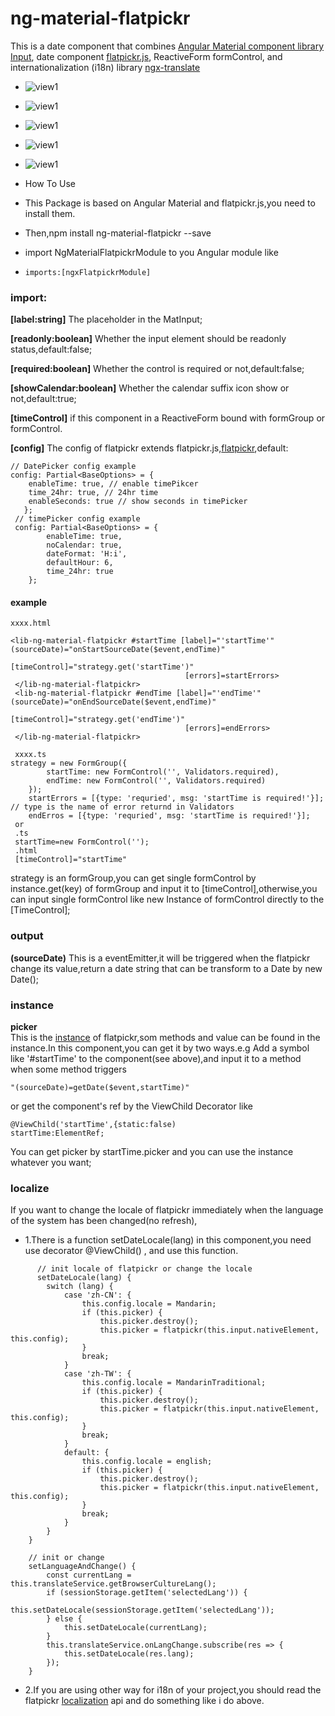 # ng-material-flatpickr

This is a date component that combines [Angular Material component library Input](https://material.angular.io/components/input/overview), date component [flatpickr.js](https://github.com/flatpickr/flatpickr), ReactiveForm formControl, and internationalization (i18n) library [ngx-translate](https://www.npmjs.com/package/@ngx-translate/core)
* ![view1](./images/input.png)
* ![view1](./images/error.png)
* ![view1](./images/en.png)
* ![view1](./images/zh.png)
* ![view1](./images/selected.png)

* How To Use
* This Package is based on Angular Material and flatpickr.js,you need to install them.
* Then,npm install ng-material-flatpickr --save
* import NgMaterialFlatpickrModule to you Angular module like
*     imports:[ngxFlatpickrModule]
### import:

**[label:string]** The placeholder in the MatInput;

**[readonly:boolean]**
 Whether the input element should be readonly status,default:false;

**[required:boolean]**
 Whether the control is required or not,default:false;

**[showCalendar:boolean]**
Whether the calendar suffix icon show or not,default:true;

**[timeControl]**
if this component in a ReactiveForm bound with formGroup or formControl.

**[config]**
The config of flatpickr extends flatpickr.js,[flatpickr](https://flatpickr.js.org/options/),default:
 ```
 // DatePicker config example
 config: Partial<BaseOptions> = {
     enableTime: true, // enable timePikcer
     time_24hr: true, // 24hr time
     enableSeconds: true // show seconds in timePicker
    };
  // timePicker config example
  config: Partial<BaseOptions> = {
         enableTime: true,
         noCalendar: true,
         dateFormat: 'H:i',
         defaultHour: 6,
         time_24hr: true
     };   
```
#### example

``` 
xxxx.html

<lib-ng-material-flatpickr #startTime [label]="'startTime'" (sourceDate)="onStartSourceDate($event,endTime)"
                                       [timeControl]="strategy.get('startTime')"
                                       [errors]=startErrors>
 </lib-ng-material-flatpickr>
 <lib-ng-material-flatpickr #endTime [label]="'endTime'" (sourceDate)="onEndSourceDate($event,endTime)"
                                        [timeControl]="strategy.get('endTime')"
                                       [errors]=endErrors>
 </lib-ng-material-flatpickr>
 
 xxxx.ts
strategy = new FormGroup({
        startTime: new FormControl('', Validators.required),
        endTime: new FormControl('', Validators.required)
    });
    startErrors = [{type: 'requried', msg: 'startTime is required!'}]; // type is the name of error returnd in Validators
    endErros = [{type: 'requried', msg: 'startTime is required!'}];
 or
 .ts
 startTime=new FormControl('');
 .html
 [timeControl]="startTime"
``` 
strategy is an formGroup,you can get single formControl by instance.get(key) of formGroup and input it to [timeControl],otherwise,you can input single formControl like new Instance of formControl directly to the [TimeControl];


### output
**(sourceDate)**
This is a eventEmitter,it will be triggered when the flatpickr change its value,return a date string that can be transform to a Date by new Date();

### instance
**picker**  
This is the [instance](https://flatpickr.js.org/instance-methods-properties-elements/) of flatpickr,som methods and value can be found in the instance.In this component,you can get it by two ways.e.g Add a symbol like '#startTime' to the component(see above),and input it to a method when some method triggers 
```
"(sourceDate)=getDate($event,startTime)"
```
or get the component's ref by the ViewChild Decorator like 
 ```
 @ViewChild('startTime',{static:false) 
 startTime:ElementRef;
```
You can get picker by startTime.picker and you can use the instance whatever you want;
### localize
If you want to change the locale of flatpickr immediately when the language of the system has been changed(no refresh),
* 1.There is a function setDateLocale(lang) in this component,you need use decorator @ViewChild() , and use this function.
```
      // init locale of flatpickr or change the locale
      setDateLocale(lang) {
        switch (lang) {
            case 'zh-CN': {
                this.config.locale = Mandarin;
                if (this.picker) {
                    this.picker.destroy();
                    this.picker = flatpickr(this.input.nativeElement, this.config);
                }
                break;
            }
            case 'zh-TW': {
                this.config.locale = MandarinTraditional;
                if (this.picker) {
                    this.picker.destroy();
                    this.picker = flatpickr(this.input.nativeElement, this.config);
                }
                break;
            }
            default: {
                this.config.locale = english;
                if (this.picker) {
                    this.picker.destroy();
                    this.picker = flatpickr(this.input.nativeElement, this.config);
                }
                break;
            }
        }
    }
 
    // init or change
    setLanguageAndChange() {
        const currentLang = this.translateService.getBrowserCultureLang();
        if (sessionStorage.getItem('selectedLang')) {
            this.setDateLocale(sessionStorage.getItem('selectedLang'));
        } else {
            this.setDateLocale(currentLang);
        }
        this.translateService.onLangChange.subscribe(res => {
            this.setDateLocale(res.lang);
        });
    }
``` 
* 2.If you are using other way for i18n of your project,you should read the flatpickr [localization](https://flatpickr.js.org/localization/) api and do something like i do above.
